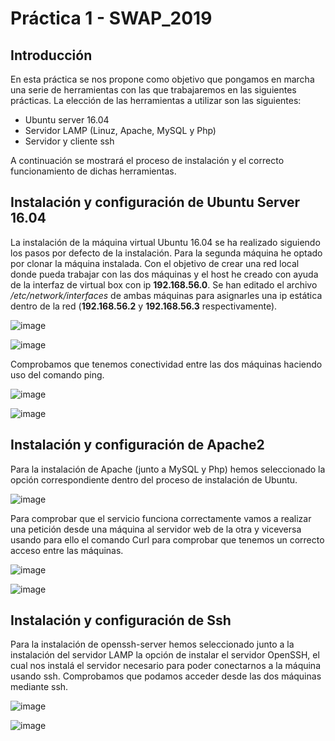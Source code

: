 # Práctica 1 - SWAP_2019
## Introducción

En esta práctica se nos propone como objetivo que pongamos en marcha una serie de herramientas con las que trabajaremos en las siguientes prácticas. La elección de las herramientas a utilizar son las siguientes:
	
- Ubuntu server 16.04
- Servidor LAMP (Linuz, Apache, MySQL y Php)
- Servidor y cliente ssh

A continuación se mostrará el proceso de instalación y el correcto funcionamiento de dichas herramientas.

## Instalación y configuración de Ubuntu Server 16.04

La instalación de la máquina virtual Ubuntu 16.04 se ha realizado siguiendo los pasos por defecto de la instalación. Para la segunda máquina he optado por clonar la máquina instalada. Con el objetivo de crear una red local donde pueda trabajar con las dos máquinas y el host he creado con ayuda de la interfaz de virtual box con ip **192.168.56.0**. Se han editado el archivo */etc/network/interfaces* de ambas máquinas para asignarles una ip estática dentro de la red (**192.168.56.2** y **192.168.56.3** respectivamente).

![image](https://github.com/JoseAntonioMHerrera/SWAP_2019/blob/master/practica1/img/pract_1_swap_5.png)

![image](https://github.com/JoseAntonioMHerrera/SWAP_2019/blob/master/practica1/img/pract_1_swap_4.png)

Comprobamos que tenemos conectividad entre las dos máquinas haciendo uso del comando ping.

![image](https://github.com/JoseAntonioMHerrera/SWAP_2019/blob/master/practica1/img/pract_1_swap_6.png)

![image](https://github.com/JoseAntonioMHerrera/SWAP_2019/blob/master/practica1/img/pract_1_swap_7.png)

## Instalación y configuración de Apache2

Para la instalación de Apache (junto a MySQL y Php) hemos seleccionado la opción correspondiente dentro del proceso de instalación de Ubuntu.

![image](https://github.com/JoseAntonioMHerrera/SWAP_2019/blob/master/practica1/img/pract_1_swap_1.png)

Para comprobar que el servicio funciona correctamente vamos a realizar una petición desde una máquina al servidor web de la otra y viceversa usando para ello el comando Curl para comprobar que tenemos un correcto acceso entre las máquinas.

![image](https://github.com/JoseAntonioMHerrera/SWAP_2019/blob/master/practica1/img/pract_1_swap_8.png)

![image](https://github.com/JoseAntonioMHerrera/SWAP_2019/blob/master/practica1/img/pract_1_swap_9.png)


## Instalación y configuración de Ssh

Para la instalación de openssh-server hemos seleccionado junto a la instalación del servidor LAMP la opción de instalar el servidor OpenSSH, el cual nos instalá el servidor necesario para poder conectarnos a la máquina usando ssh. Comprobamos que podamos acceder desde las dos máquinas mediante ssh.

![image](https://github.com/JoseAntonioMHerrera/SWAP_2019/blob/master/practica1/img/pract_1_swap_10.png)

![image](https://github.com/JoseAntonioMHerrera/SWAP_2019/blob/master/practica1/img/pract_1_swap_11.png)
